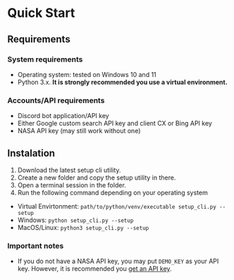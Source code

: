 # Quick Start


## Requirements

### System requirements
 - Operating system: tested on Windows 10 and 11
 - Python 3.x. **It is strongly recommended you use a virtual environment.**

### Accounts/API requirements
 - Discord bot application/API key
 - Either Google custom search API key and client CX or Bing API key
 - NASA API key (may still work without one)


## Instalation 
1. Download the latest setup cli utility.
2. Create a new folder and copy the setup utility in there.
3. Open a terminal session in the folder.
4. Run the following command depending on your operating system
 - Virtual Envirtonment: `path/to/python/venv/executable setup_cli.py --setup`
 - Windows: `python setup_cli.py --setup`
 - MacOS/Linux: `python3 setup_cli.py --setup`

### Important notes
- If you do not have a NASA API key, you may put `DEMO_KEY` as your API key. However, it is recommended you [get an API key](https://api.nasa.gov).
